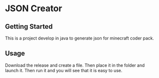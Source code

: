 # JSON Creator 

## Getting Started
This is a project develop in java to generate json for minecraft coder pack.

## Usage
Download the release and create a file. Then place it in the folder and launch it. Then run it and you will see that it is easy to use.
